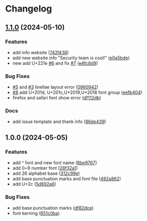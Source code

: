 # Changelog

## [1.1.0](https://github.com/iepn/tsing-font/compare/v1.0.0...v1.1.0) (2024-05-10)


### Features

* add info website ([742f438](https://github.com/iepn/tsing-font/commit/742f4387c0791a79f9a3e483c0ae1c53e42fb4c8))
* add new website info "Security team is cool!" ([e0a5bde](https://github.com/iepn/tsing-font/commit/e0a5bde8e8f7e0dd321e2dd52b74e748ee3cf08b))
* new add U+221e [#6](https://github.com/iepn/tsing-font/issues/6) and fix [#7](https://github.com/iepn/tsing-font/issues/7) ([e4fc8d9](https://github.com/iepn/tsing-font/commit/e4fc8d9742689573c6d15860ce578d60bc0ff981))


### Bug Fixes

* [#5](https://github.com/iepn/tsing-font/issues/5) and [#3](https://github.com/iepn/tsing-font/issues/3) linellae layout error ([0960942](https://github.com/iepn/tsing-font/commit/0960942f644be43353c4dd4c3f3385433299901f))
* [#8](https://github.com/iepn/tsing-font/issues/8) add U+201d, U+201c,U+2019,U+2018 font group ([eefb404](https://github.com/iepn/tsing-font/commit/eefb404ead990d510754032e910e0b8908b80a16))
* firefox and safari font show error ([df112db](https://github.com/iepn/tsing-font/commit/df112db1de4b4bfe7e654874faa1e9bd0be3162f))


### Docs

* add issue template and thank info ([86de439](https://github.com/iepn/tsing-font/commit/86de4394e8e0b554dac66807c6a7ed349892b473))

## 1.0.0 (2024-05-05)


### Features

* add ^ font and new font name ([8be9767](https://github.com/iepn/Tsing/commit/8be97677119c484215db6c239f6d8255175031cf))
* add 0~9 number font ([28f32a1](https://github.com/iepn/Tsing/commit/28f32a179565c50fd260d9ef9cfde0dba8d7d9f4))
* add 26 alphabet base ([312c99e](https://github.com/iepn/Tsing/commit/312c99e52ff7579f0f565327caf55b15c8e9405f))
* add base punctuation marks and font file ([492a862](https://github.com/iepn/Tsing/commit/492a862f8e5b80fb539d4d81c6814662ac60fa4b))
* add U+2c ([5d692a6](https://github.com/iepn/Tsing/commit/5d692a6edd6e03b92e9d2d270ec7731be6111c7f))


### Bug Fixes

* add base punctuation marks ([df82dce](https://github.com/iepn/Tsing/commit/df82dce6849d660f8cd22d9305c4dc950ea8d4ca))
* font kerning ([651c0ba](https://github.com/iepn/Tsing/commit/651c0ba07e2d06d00c9f5ad4e643728505091385))

